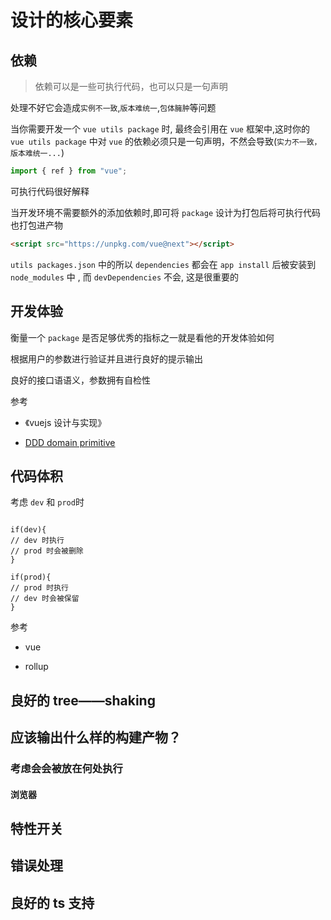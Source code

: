 <!--
 * @Author: 邱狮杰
 * @Date: 2022-05-14 12:42:25
 * @LastEditTime: 2022-08-18 10:50:26
 * @Description:
 * @FilePath: /repo/docs/buildPackage.md
-->

# 设计的核心要素

## 依赖

> 依赖可以是一些可执行代码，也可以只是一句声明

处理不好它会造成`实例不一致`,`版本难统一`,`包体臃肿`等问题

当你需要开发一个 `vue utils package` 时, 最终会引用在 `vue` 框架中,这时你的 `vue utils package` 中对 `vue` 的依赖必须只是一句声明，不然会导致(`实力不一致，版本难统一...`)

```ts
import { ref } from "vue";
```

可执行代码很好解释

当开发环境不需要额外的添加依赖时,即可将 `package` 设计为打包后将可执行代码也打包进产物

```html
<script src="https://unpkg.com/vue@next"></script>
```

`utils packages.json` 中的所以 `dependencies` 都会在 `app install` 后被安装到 `node_modules` 中 , 而 `devDependencies` 不会, 这是很重要的

## 开发体验

衡量一个 `package` 是否足够优秀的指标之一就是看他的开发体验如何

根据用户的参数进行验证并且进行良好的提示输出

良好的接口语语义，参数拥有自检性

参考

- 《vuejs 设计与实现》

- [DDD domain primitive](https://www.bilibili.com/video/BV11q4y1q74f?spm_id_from=333.337.search-card.all.click)

## 代码体积

考虑 `dev` 和 `prod`时

```

if(dev){
// dev 时执行
// prod 时会被删除
}

if(prod){
// prod 时执行
// dev 时会被保留
}

```

参考

- vue

- rollup

## 良好的 tree——shaking

## 应该输出什么样的构建产物？

### 考虑会会被放在何处执行

#### 浏览器

## 特性开关

## 错误处理

## 良好的 ts 支持
